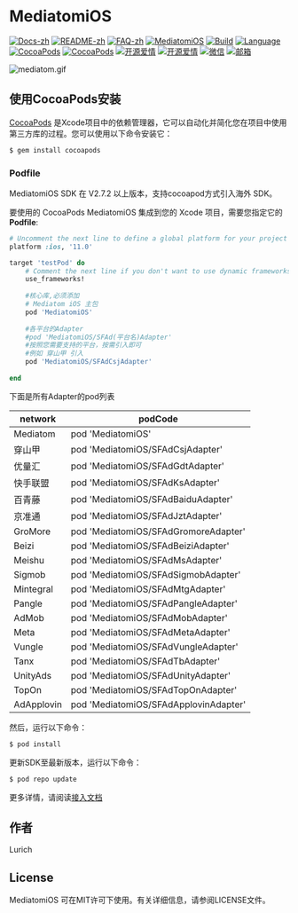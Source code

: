 # MediatomiOS

 [![Docs-zh](https://shields.io/badge/Docs-中文-blue?logo=Read%20The%20Docs)](https://xiaofu666.github.io/static/html/iOS-SDK-对接文档.html)
 [![README-zh](https://shields.io/badge/README-中文-blue)](README.md)
 [![FAQ-zh](https://shields.io/badge/FAQ-中文-blue?logo=Read%20The%20Docs)](https://xiaofu666.github.io/static/html/iOS-SDK-对接文档.html?#faq)
 [![MediatomiOS](https://img.shields.io/badge/MediatomiOS-AD-red.svg)](https://github.com/xiaofu666/MediatomiOS.git)
 [![Build](https://img.shields.io/badge/build-passing-brightgreen)](https://github.com/xiaofu666/MediatomiOS.git)
 [![Language](https://img.shields.io/badge/Language-Objective--C-FF7F24.svg?style=flat)](https://github.com/xiaofu666/MediatomiOS.git)
 [![CocoaPods](https://img.shields.io/cocoapods/p/MediatomiOS.svg)](https://github.com/xiaofu666/MediatomiOS.git)
 [![CocoaPods](https://img.shields.io/cocoapods/v/MediatomiOS.svg)](https://github.com/xiaofu666/MediatomiOS.git)
 [![开源爱情](https://badges.frapsoft.com/os/mit/mit.svg?v=102)](https://github.com/xiaofu666/MediatomiOS.git)
 [![开源爱情](https://badges.frapsoft.com/os/v1/open-source.svg?v=102)](https://github.com/xiaofu666/MediatomiOS.git)
 [![微信](https://img.shields.io/badge/微信-Lurich-green.svg?style=flat)](https://u.wechat.com/EHPxTVDogoJySlhWs9vbKpc)
 [![邮箱](https://img.shields.io/badge/邮箱-3290235031@qq.com-green.svg?style=flat)](https://qm.qq.com/q/Nbo6sgqD0M)

![mediatom.gif](Logo/mediatom.gif)

## 使用CocoaPods安装


[CocoaPods](https://cocoapods.org) 是Xcode项目中的依赖管理器，它可以自动化并简化您在项目中使用第三方库的过程。您可以使用以下命令安装它：

```ruby
$ gem install cocoapods
```

### Podfile

MediatomiOS SDK 在 V2.7.2 以上版本，支持cocoapod方式引入海外 SDK。<br>

要使用的 CocoaPods MediatomiOS 集成到您的 Xcode 项目，需要您指定它的 **Podfile**:<br>

```ruby
# Uncomment the next line to define a global platform for your project
platform :ios, '11.0'

target 'testPod' do
    # Comment the next line if you don't want to use dynamic frameworks
    use_frameworks!
    
    #核心库,必须添加
    # Mediatom iOS 主包
    pod 'MediatomiOS'
    
    #各平台的Adapter
    #pod 'MediatomiOS/SFAd(平台名)Adapter'
    #按照您需要支持的平台，按需引入即可
    #例如 穿山甲 引入
    pod 'MediatomiOS/SFAdCsjAdapter'
  
end
```

下面是所有Adapter的pod列表

|network|podCode|
|---|---|
|Mediatom|    pod 'MediatomiOS' |
|穿山甲|       pod 'MediatomiOS/SFAdCsjAdapter' |
|优量汇|       pod 'MediatomiOS/SFAdGdtAdapter' |
|快手联盟|     pod 'MediatomiOS/SFAdKsAdapter' |
|百青藤|       pod 'MediatomiOS/SFAdBaiduAdapter' |
|京准通|       pod 'MediatomiOS/SFAdJztAdapter' |
|GroMore|     pod 'MediatomiOS/SFAdGromoreAdapter' |
|Beizi|       pod 'MediatomiOS/SFAdBeiziAdapter' |
|Meishu|      pod 'MediatomiOS/SFAdMsAdapter' |
|Sigmob|      pod 'MediatomiOS/SFAdSigmobAdapter' |
|Mintegral|   pod 'MediatomiOS/SFAdMtgAdapter' |
|Pangle|      pod 'MediatomiOS/SFAdPangleAdapter' |
|AdMob|       pod 'MediatomiOS/SFAdMobAdapter' |
|Meta|        pod 'MediatomiOS/SFAdMetaAdapter' |
|Vungle|      pod 'MediatomiOS/SFAdVungleAdapter' |
|Tanx|        pod 'MediatomiOS/SFAdTbAdapter' |
|UnityAds|    pod 'MediatomiOS/SFAdUnityAdapter' |
|TopOn|       pod 'MediatomiOS/SFAdTopOnAdapter' |
|AdApplovin|  pod 'MediatomiOS/SFAdApplovinAdapter' |


然后，运行以下命令：

```ruby
$ pod install
```

更新SDK至最新版本，运行以下命令：

```ruby
$ pod repo update
```

更多详情，请阅读[接入文档](https://xiaofu666.github.io/static/html/iOS-SDK-对接文档.html)

## 作者

Lurich

## License

MediatomiOS 可在MIT许可下使用。有关详细信息，请参阅LICENSE文件。

